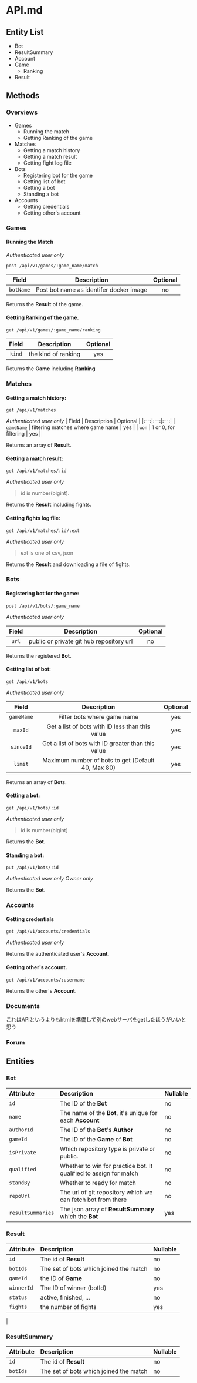 # API.md

## Entity List

- Bot
- ResultSummary
- Account
- Game
	- Ranking
- Result

## Methods

### Overviews

- Games
	- Running the match
	- Getting Ranking of the game
- Matches
	- Getting a match history
	- Getting a match result
	- Getting fight log file
- Bots
	- 	Registering bot for the game
	-  Getting list of bot
	-  Getting a bot
	-  Standing a bot
- Accounts
	- Getting credentials
	- Getting other's account

### Games

#### Running the Match

*Authenticated user only*

```
post /api/v1/games/:game_name/match
```

| Field | Description | Optional |
|:--:|:--:|:--:|
| `botName` | Post bot name as identifer docker image | no |

Returns the **Result** of the game.

#### Getting Ranking of the game.

```
get /api/v1/games/:game_name/ranking
```

| Field | Description | Optional |
|:--:|:--:|:--:|
| `kind` | the kind of ranking | yes |

Returns the **Game** including **Ranking**

### Matches

#### Getting a match history:

```
get /api/v1/matches
```
*Authenticated user only*
| Field | Description | Optional |
|:--:|:--:|:--:|
| `gameName` | filtering matches where game name | yes |
| `won` | 1 or 0, for filtering | yes |

Returns an array of **Result**.

#### Getting a match result:

```
get /api/v1/matches/:id
```
*Authenticated user only*
> id is number(bigint).

Returns the **Result** including fights.

#### Getting fights log file:

```
get /api/v1/matches/:id/:ext
```
*Authenticated user only*
> ext is one of csv, json

Returns the **Result** and downloading a file of fights.

### Bots

#### Registering bot for the game:

```
post /api/v1/bots/:game_name
```

*Authenticated user only*

| Field | Description | Optional |
|:--:|:--:|:--:|
|`url`| public or private git hub repository url | no |

Returns the registered **Bot**.

#### Getting list of bot:

```
get /api/v1/bots
```

*Authenticated user only*

| Field | Description | Optional |
|:--:|:--:|:--:|
| `gameName` | Filter bots where game name | yes |
| `maxId` | Get a list of bots with ID less than this value | yes |
| `sinceId`| Get a list of bots with ID greater than this value | yes |
| `limit`	|Maximum number of bots to get (Default 40, Max 80)|yes|

Returns an array of **Bot**s.

#### Getting a bot:

```
get /api/v1/bots/:id
```

*Authenticated user only*

> id is number(bigint)

Returns the **Bot**.

#### Standing a bot:

```
put /api/v1/bots/:id
```
*Authenticated user only*
*Owner only*

Returns the **Bot**.


### Accounts

#### Getting credentials

```
get /api/v1/accounts/credentials
```
*Authenticated user only*

Returns the authenticated user's **Account**.

#### Getting other's account.

```
get /api/v1/accounts/:username
```

Returns the other's **Account**.

### Documents

これはAPIというよりもhtmlを準備して別のwebサーバをgetしたほうがいいと思う

### Forum

## Entities

### Bot

|Attribute|Description|Nullable|
|:--------|:----------|:--------|
|`id`| The ID of the **Bot**	|	no |
|`name`| The name of the **Bot**, it's unique for each **Account** | no |
|`authorId`| The ID of the **Bot**'s **Author** | no |
|`gameId`| The ID of the **Game** of **Bot** | no |
|`isPrivate`| Which repository type is private or public. | no |
|`qualified`| Whether to win for practice bot. It qualified to assign for match | no |
|`standBy`| Whether to ready for match | no |
|`repoUrl`| The url of git repository which we can fetch bot from there | no |
|`resultSummaries` | The json array of **ResultSummary** which the **Bot** | yes|

### Result
|Attribute|Description|Nullable|
|:--------|:----------|:--------|
|`id`|The id of **Result**|no|
|`botIds`| The set of bots which joined the match |no|
|`gameId`| the ID of **Game** |no|
|`winnerId`| The ID of winner (botId) | yes|
|`status`| active, finished, ...| no|
|`fights`| the number of fights|yes|
|


### ResultSummary

|Attribute|Description|Nullable|
|:--------|:----------|:--------|
|`id`|The id of **Result**|no|
|`botIds`| The set of bots which joined the match |no|
